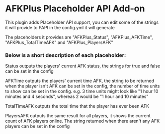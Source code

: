 # AFKPlus Placeholder API Add-on

This plugin adds Placeholder API support, you can edit some of the strings it will provide to PAPI in the config.yml it will generate

The placeholders it provides are "AFKPlus_Status", "AFKPlus_AFKTime", "AFKPlus_TotalTimeAFK" and "AFKPlus_PlayersAFK"

### Below is a short description of each placeholder:

Status outputs the players' current AFK status, the strings for true and false can be set in the config

AFKTime outputs the players' current time AFK, the string to be returned when the player isn't AFK can be set in the config, the number of time units to show can be set in the config. e.g. 3 time units might look like "1 hour 10 minutes and 4 seconds", whereas 2 would be "1 hour and 10 minutes"

TotalTimeAFK outputs the total time that the player has ever been AFK

PlayersAFK outputs the same result for all players, it shows the current count of AFK players online. The string returned when there aren't any AFK players can be set in the config
